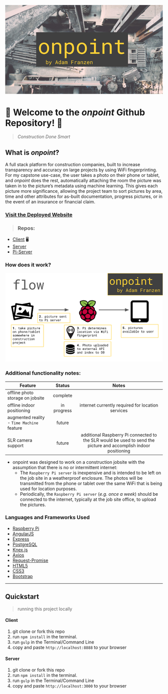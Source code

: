 

![onpoint](./readme/onpoint.png)

# 🚧 Welcome to the *onpoint* Github Repository! 🚧
>*Construction Done Smart*

## What is *onpoint*?
A full stack platform for construction companies, built to increase transparency and accuracy on large projects by using WiFi fingerprinting. For my capstone use-case, the user takes a photo on their phone or tablet, and *onpoint* does the rest, automatically attaching the room the picture was taken in to the picture’s metadata using machine learning. This gives each picture more significance, allowing the project team to sort pictures by area, time and other attributes for as-built documentation, progress pictures, or in the event of an insurance or financial claim.

### [Visit the Deployed Website](adamfranzen.com/onpoint)

>### Repos:
- [Client](https://github.com/apfranzen/onpoint) 🖥
- [Server](https://github.com/apfranzen/onpoint-server)
- [Pi-Server](https://github.com/apfranzen/onpoint-pi)

### How does it work?
![onpoint](./readme/flow.png)

### Additional functionality notes:

| Feature        | Status           | Notes |
| ------------- |:-------------:|:-------------:|
| offline photo storage on jobsite      | complete | |
| offline indoor positioning      | in progress | internet currently required for location services      |
| augmented reality - `Time Machine` feature | future      | |
| SLR camera support | future | additional Raspberry Pi connected to the SLR would be used to send the picture and accomplish indoor positioning |

- onpoint was designed to work on a construction jobsite with the assumption that there is no or intermittent internet:
  - The `Raspberry Pi server` is inexpensive and is intended to be left on the job site in a weatherproof enclosure. The photos will be transmitted from the phone or tablet over the same WiFi that is being used for location purposes.
  - Periodically, the `Raspberry Pi server` (*e.g. once a week*) should be connected to the internet, typically at the job site office, to upload the pictures.

### Languages and Frameworks Used

- [Raspberry Pi](https://www.raspberrypi.org/)
- [AngularJS](https://angularjs.org/)
- [Express](http://expressjs.com/)
- [PostgreSQL](PostgreSQL)
- [Knex.js](http://knexjs.org/)
- [Axios](https://github.com/mzabriskie/axios)
- [Request-Promise](https://github.com/request/request-promise)
- [HTML5](https://developer.mozilla.org/en-US/docs/Web/HTML)
- [CSS3](https://developer.mozilla.org/en-US/docs/Web/CSS)
- [Bootstrap](http://getbootstrap.com/)

_________
## Quickstart
>running this project locally

#### Client

1. git clone or fork this repo
2. run `npm install` in the terminal.
3. run `gulp` in the Terminal/Command Line
4. copy and paste `http://localhost:8888` to your browser

#### Server

1. git clone or fork this repo
2. run `npm install` in the terminal.
3. run `gulp` in the Terminal/Command Line
4. copy and paste `http://localhost:3000` to your browser
